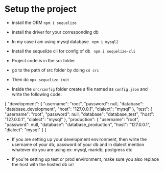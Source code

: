 # Setup the project

-  install the ORM 
    ` npm i sequelize `

- install the driver for your corresponding db
- In my case i am using mysql database 
    `  npm i mysql2 `

- Install the sequelize cli for config of db 
    `  npm i sequelize-cli `

- Project code is in the src folder
- go to the path of src folder by doing 
 ` cd src `

- Then do 
 ` npx sequelize init `


- Inside the `src/config` folder create a file named as `config.json` and write the following code: 

{
    "development": {
        "username": "root",
        "password": null,
        "database": "database_development",
        "host": "127.0.0.1",
        "dialect": "mysql"
    },
    "test": {
        "username": "root",
        "password": null,
        "database": "database_test",
        "host": "127.0.0.1",
        "dialect": "mysql"
    },
    "production": {
        "username": "root",
        "password": null,
        "database": "database_production",
        "host": "127.0.0.1",
        "dialect": "mysql"
    }
}

- If you are setting up your development environment, then write the username of your db, password of your db and in dialect mention whatever db you are using ex: mysql, maridb, postgress etc

- If you're setting up test or prod environment, make sure you also replace the host with the hosted db url
